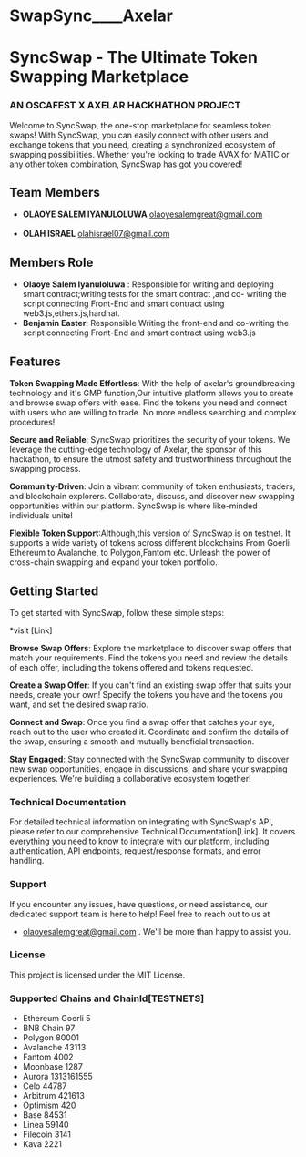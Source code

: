 # SwapSync____Axelar

# SyncSwap - The Ultimate Token Swapping Marketplace
### AN OSCAFEST X AXELAR HACKHATHON PROJECT 

Welcome to SyncSwap, the one-stop marketplace for seamless token swaps! With SyncSwap, you can easily connect with other users and exchange tokens that you need, creating a synchronized ecosystem of swapping possibilities. Whether you're looking to trade AVAX for  MATIC or any other token combination, SyncSwap has got you covered!


## Team Members
- **OLAOYE SALEM IYANULOLUWA** olaoyesalemgreat@gmail.com
<br></br>
- **OLAH ISRAEL** olahisrael07@gmail.com

## Members Role

- **Olaoye Salem Iyanuloluwa** : Responsible for writing and deploying smart contract;writing tests for the smart contract ,and co- writing the script connecting Front-End and smart contract using web3.js,ethers.js,hardhat.
- **Benjamin Easter**: Responsible Writing the front-end and co-writing the script connecting Front-End and smart contract  using web3.js


## Features
**Token Swapping Made Effortless**: With the help of axelar's groundbreaking technology and it's GMP function,Our intuitive platform allows you to create and browse swap offers with ease. Find the tokens you need and connect with users who are willing to trade. No more  endless searching and complex procedures!

**Secure and Reliable**: SyncSwap prioritizes the security of your tokens. We leverage the cutting-edge technology of Axelar, the sponsor of this hackathon, to ensure the utmost safety and trustworthiness throughout the swapping process.

**Community-Driven**: Join a vibrant community of token enthusiasts, traders, and blockchain explorers. Collaborate, discuss, and discover new swapping opportunities within our platform. SyncSwap is where like-minded individuals unite!

**Flexible Token Support**:Although,this version of SyncSwap is on testnet. It supports a wide variety of tokens across different blockchains
From Goerli Ethereum to Avalanche, to Polygon,Fantom etc. Unleash the power of cross-chain swapping and expand your token portfolio.

## Getting Started
To get started with SyncSwap, follow these simple steps:

*visit [Link]


**Browse Swap Offers**: Explore the marketplace to discover swap offers that match your requirements. Find the tokens you need and review the details of each offer, including the tokens offered and tokens requested.

**Create a Swap Offer**: If you can't find an existing swap offer that suits your needs, create your own! Specify the tokens you have and the tokens you want, and set the desired swap ratio.

**Connect and Swap**: Once you find a swap offer that catches your eye, reach out to the user who created it. Coordinate and confirm the details of the swap, ensuring a smooth and mutually beneficial transaction.

**Stay Engaged**: Stay connected with the SyncSwap community to discover new swap opportunities, engage in discussions, and share your swapping experiences. We're building a collaborative ecosystem together!

### Technical Documentation
For detailed technical information on integrating with SyncSwap's API, please refer to our comprehensive Technical Documentation[Link]. It covers everything you need to know to integrate with our platform, including authentication, API endpoints, request/response formats, and error handling.

### Support
If you encounter any issues, have questions, or need assistance, our dedicated support team is here to help! Feel free to reach out to us at 
* olaoyesalemgreat@gmail.com .
 We'll be more than happy to assist you.


### License
This project is licensed under the MIT License.

### Supported Chains and ChainId[TESTNETS]
* Ethereum Goerli 5
* BNB Chain 97
* Polygon  80001
* Avalanche 43113
* Fantom 4002
* Moonbase 1287
* Aurora 1313161555
* Celo 44787
* Arbitrum 421613
* Optimism 420
* Base  84531
* Linea 59140
* Filecoin 3141
* Kava 2221
